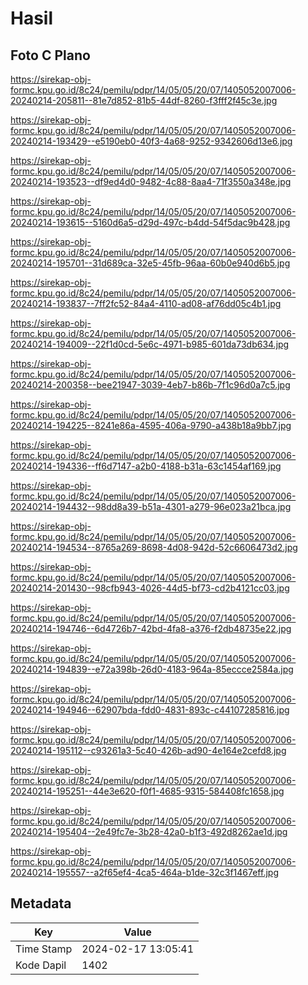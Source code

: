 # Hasil

## Foto C Plano

https://sirekap-obj-formc.kpu.go.id/8c24/pemilu/pdpr/14/05/05/20/07/1405052007006-20240214-205811--81e7d852-81b5-44df-8260-f3fff2f45c3e.jpg

https://sirekap-obj-formc.kpu.go.id/8c24/pemilu/pdpr/14/05/05/20/07/1405052007006-20240214-193429--e5190eb0-40f3-4a68-9252-9342606d13e6.jpg

https://sirekap-obj-formc.kpu.go.id/8c24/pemilu/pdpr/14/05/05/20/07/1405052007006-20240214-193523--df9ed4d0-9482-4c88-8aa4-71f3550a348e.jpg

https://sirekap-obj-formc.kpu.go.id/8c24/pemilu/pdpr/14/05/05/20/07/1405052007006-20240214-193615--5160d6a5-d29d-497c-b4dd-54f5dac9b428.jpg

https://sirekap-obj-formc.kpu.go.id/8c24/pemilu/pdpr/14/05/05/20/07/1405052007006-20240214-195701--31d689ca-32e5-45fb-96aa-60b0e940d6b5.jpg

https://sirekap-obj-formc.kpu.go.id/8c24/pemilu/pdpr/14/05/05/20/07/1405052007006-20240214-193837--7ff2fc52-84a4-4110-ad08-af76dd05c4b1.jpg

https://sirekap-obj-formc.kpu.go.id/8c24/pemilu/pdpr/14/05/05/20/07/1405052007006-20240214-194009--22f1d0cd-5e6c-4971-b985-601da73db634.jpg

https://sirekap-obj-formc.kpu.go.id/8c24/pemilu/pdpr/14/05/05/20/07/1405052007006-20240214-200358--bee21947-3039-4eb7-b86b-7f1c96d0a7c5.jpg

https://sirekap-obj-formc.kpu.go.id/8c24/pemilu/pdpr/14/05/05/20/07/1405052007006-20240214-194225--8241e86a-4595-406a-9790-a438b18a9bb7.jpg

https://sirekap-obj-formc.kpu.go.id/8c24/pemilu/pdpr/14/05/05/20/07/1405052007006-20240214-194336--ff6d7147-a2b0-4188-b31a-63c1454af169.jpg

https://sirekap-obj-formc.kpu.go.id/8c24/pemilu/pdpr/14/05/05/20/07/1405052007006-20240214-194432--98dd8a39-b51a-4301-a279-96e023a21bca.jpg

https://sirekap-obj-formc.kpu.go.id/8c24/pemilu/pdpr/14/05/05/20/07/1405052007006-20240214-194534--8765a269-8698-4d08-942d-52c6606473d2.jpg

https://sirekap-obj-formc.kpu.go.id/8c24/pemilu/pdpr/14/05/05/20/07/1405052007006-20240214-201430--98cfb943-4026-44d5-bf73-cd2b4121cc03.jpg

https://sirekap-obj-formc.kpu.go.id/8c24/pemilu/pdpr/14/05/05/20/07/1405052007006-20240214-194746--6d4726b7-42bd-4fa8-a376-f2db48735e22.jpg

https://sirekap-obj-formc.kpu.go.id/8c24/pemilu/pdpr/14/05/05/20/07/1405052007006-20240214-194839--e72a398b-26d0-4183-964a-85eccce2584a.jpg

https://sirekap-obj-formc.kpu.go.id/8c24/pemilu/pdpr/14/05/05/20/07/1405052007006-20240214-194946--62907bda-fdd0-4831-893c-c44107285816.jpg

https://sirekap-obj-formc.kpu.go.id/8c24/pemilu/pdpr/14/05/05/20/07/1405052007006-20240214-195112--c93261a3-5c40-426b-ad90-4e164e2cefd8.jpg

https://sirekap-obj-formc.kpu.go.id/8c24/pemilu/pdpr/14/05/05/20/07/1405052007006-20240214-195251--44e3e620-f0f1-4685-9315-584408fc1658.jpg

https://sirekap-obj-formc.kpu.go.id/8c24/pemilu/pdpr/14/05/05/20/07/1405052007006-20240214-195404--2e49fc7e-3b28-42a0-b1f3-492d8262ae1d.jpg

https://sirekap-obj-formc.kpu.go.id/8c24/pemilu/pdpr/14/05/05/20/07/1405052007006-20240214-195557--a2f65ef4-4ca5-464a-b1de-32c3f1467eff.jpg


## Metadata

| Key        | Value               |
| ---------- | ------------------- |
| Time Stamp | 2024-02-17 13:05:41 |
| Kode Dapil | 1402                |



